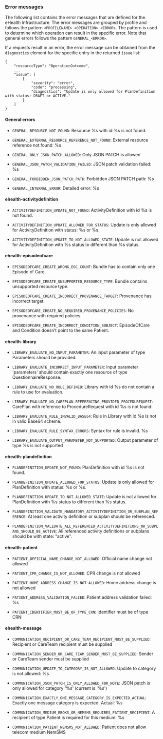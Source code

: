### Error messages 

The following list contains the error messages that are defined for the eHealth Infrastructure. The error messages are grouped by profile and follows the pattern `<PROFILENAME>_<OPERATION>_<ERROR>`. The pattern is used to determine which operation can result in the specific error. Note that general errors follows the pattern `GENERAL_<ERROR>`.

If a requests result in an error, the error message can be obtained from the `diagnostics` element for the specific entry in the returned `issue` list:

```
{
    "resourceType": "OperationOutcome",
    ...
    "issue": [
        {
            "severity": "error",
            "code": "processing",
            "diagnostics": "Update is only allowed for PlanDefinition with status: DRAFT or ACTIVE."
        }
    ]
}
```

#### General errors

- `GENERAL_RESOURCE_NOT_FOUND`: Resource %s with id %s is not found.

- `GENERAL_EXTERNAL_RESOURCE_REFERENCE_NOT_FOUND`: External resource reference not found: %s

- `GENERAL_ONLY_JSON_PATCH_ALLOWED`: Only JSON PATCH is allowed

- `GENERAL_JSON_PATCH_VALIDATION_FAILED`: JSON patch validation failed: %s

- `GENERAL_FORBIDDEN_JSON_PATCH_PATH`: Forbidden JSON PATCH path: %s

- `GENERAL_INTERNAL_ERROR`: Detailed error: %s

#### ehealth-activitydefinition

- `ACTIVITYDEFINITION_UPDATE_NOT_FOUND`: ActivityDefinition with id %s is not found.

- `ACTIVITYDEFINITION_UPDATE_ALLOWED_FOR_STATUS`: Update is only allowed for ActivityDefinition with status: %s or %s.

- `ACTIVITYDEFINITION_UPDATE_TO_NOT_ALLOWED_STATE`: Update is not allowed for ActivityDefinition with %s status to different than %s status.

#### ehealth-episodeofcare

- `EPISODEOFCARE_CREATE_WRONG_EOC_COUNT`: Bundle has to contain only one Episode of Care.

- `EPISODEOFCARE_CREATE_UNSUPPORTED_RESOURCE_TYPE`: Bundle contains unsupported resource type.

- `EPISODEOFCARE_CREATE_INCORRECT_PROVENANCE_TARGET`: Provenance has incorrect target.

- `EPISODEOFCARE_CREATE_NO_REQUIRED_PROVENANCE_POLICIES`: No provenance with required policies.

- `EPISODEOFCARE_CREATE_INCORRECT_CONDITION_SUBJECT`: EpisodeOfCare and Condition doesn't point to the same Patient.

#### ehealth-library

- `LIBRARY_EVALUATE_NO_INPUT_PARAMETER`: An input parameter of type Parameters should be provided.

- `LIBRARY_EVALUATE_INCORRECT_INPUT_PARAMETER`: Input parameter 'parameters' should contain exactly one resource of type QuestionnaireResponse.

- `LIBRARY_EVALUATE_NO_RULE_DEFINED`: Library with id %s do not contain a rule to use for evaluation.

- `LIBRARY_EVALUATE_NO_CAREPLAN_REFERENCING_PROVIDED_PROCEDUREQUEST`: CarePlan with reference to ProcedureRequest with id %s is not found.

- `LIBRARY_EVALUATE_RULE_INVALID_BASE64`: Rule in Library with id %s is not in valid Base64 scheme.

- `LIBRARY_EVALUATE_RULE_SYNTAX_ERRORS`: Syntax for rule is invalid. %s

- `LIBRARY_EVALUATE_OUTPUT_PARAMETER_NOT_SUPPORTED`: Output parameter of type %s is not supported

#### ehealth-plandefinition

- `PLANDEFINITION_UPDATE_NOT_FOUND`: PlanDefinition with id %s is not found.

- `PLANDEFINITION_UPDATE_ALLOWED_FOR_STATUS`: Update is only allowed for PlanDefinition with status: %s or %s.

- `PLANDEFINITION_UPDATE_TO_NOT_ALLOWED_STATE`: Update is not allowed for PlanDefinition with %s status to different than %s status.

- `PLANDEFINITION_VALIDATE_MANDATORY_ACTIVITYDEFINITION_OR_SUBPLAN_REFERENCE`: At least one activity definition or subplan should be referenced.

- `PLANDEFINITION_VALIDATE_ALL_REFERENCED_ACTIVITYDEFINITIONS_OR_SUBPLANS_SHOULD_BE_ACTIVE`: All referenced activity definitions or subplans should be with state: "active".

#### ehealth-patient

- `PATIENT_OFFICIAL_NAME_CHANGE_NOT_ALLOWED`: Official name change not allowed

- `PATIENT_CPR_CHANGE_IS_NOT_ALLOWED`: CPR change is not allowed

- `PATIENT_HOME_ADDRESS_CHANGE_IS_NOT_ALLOWED`: Home address change is not allowed

- `PATIENT_ADDRESS_VALIDATION_FALIED`: Patient address validation failed: %s

- `PATIENT_IDENTIFIER_MUST_BE_OF_TYPE_CRN`: Identifier must be of type CRN

#### ehealth-message

- `COMMUNICATION_RECIPIENT_OR_CARE_TEAM_RECIPIENT_MUST_BE_SUPPLIED`: Recipient or CareTeam recipient must be supplied

- `COMMUNICATION_SENDER_OR_CARE_TEAM_SENDER_MUST_BE_SUPPLIED`: Sender or CareTeam sender must be supplied

- `COMMUNICATION_UPDATE_TO_CATEGORY_IS_NOT_ALLOWED`: Update to category is not allowed: %s

- `COMMUNICATION_JSON_PATCH_IS_ONLY_ALLOWED_FOR_NOTE`: JSON patch is only allowed for category '%s' (current is '%s')

- `COMMUNICATION_EXACTLY_ONE_MESSAGE_CATEGORY_IS_EXPECTED_ACTUAL`: Exactly one message category is expected. Actual: %s

- `COMMUNICATION_MEDIUM_EBOKS_OR_NEMSMS_REQUIRES_PATIENT_RECIPIENT`: A recipient of type Patient is required for this medium: %s

- `COMMUNICATION_PATIENT_NEMSMS_NOT_ALLOWED`: Patient does not allow telecom medium NemSMS
